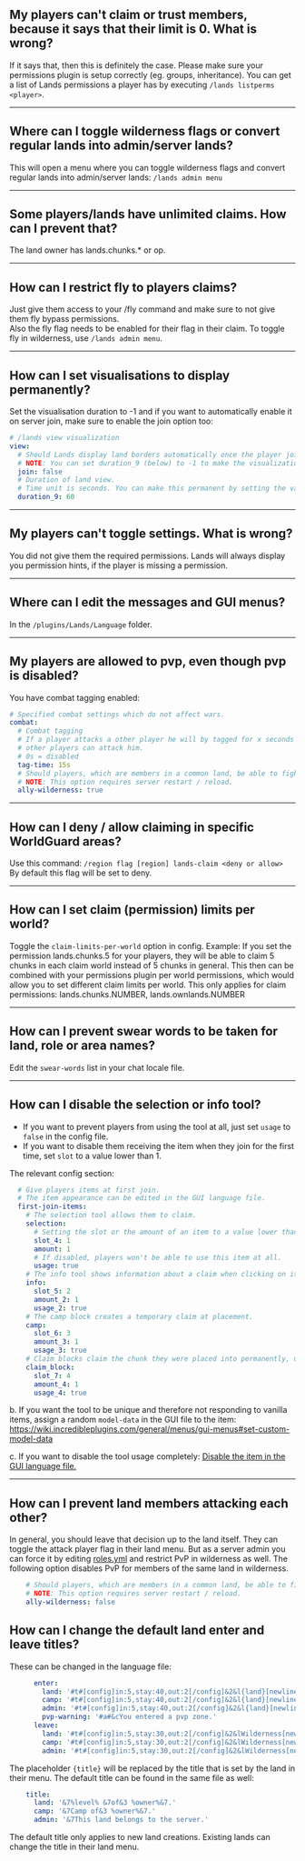 ## My players can't claim or trust members, because it says that their limit is 0. What is wrong?
If it says that, then this is definitely the case. Please make sure your permissions plugin is setup correctly (eg. groups, inheritance).
You can get a list of Lands permissions a player has by executing `/lands listperms <player>`.

***

## Where can I toggle wilderness flags or convert regular lands into admin/server lands?
This will open a menu where you can toggle wilderness flags and convert regular lands into admin/server lands: `/lands admin menu`

***

## Some players/lands have unlimited claims. How can I prevent that?
The land owner has lands.chunks.* or op.

***

## How can I restrict fly to players claims?
Just give them access to your /fly command and make sure to not give them fly bypass permissions.\
Also the fly flag needs to be enabled for their flag in their claim. To toggle fly in wilderness, use `/lands admin menu`.

***

## How can I set visualisations to display permanently?
Set the visualisation duration to -1 and if you want to automatically enable it on server join, make sure to enable the join option too:
```yaml
# /lands view visualization
view:
  # Should Lands display land borders automatically once the player joins?
  # NOTE: You can set duration_9 (below) to -1 to make the visualization permanent.
  join: false
  # Duration of land view.
  # Time unit is seconds. You can make this permanent by setting the value to -1
  duration_9: 60
```


***

## My players can't toggle settings. What is wrong?
You did not give them the required permissions. Lands will always display you permission hints, if the player is missing  a permission.


***

## Where can I edit the messages and GUI menus?
In the `/plugins/Lands/Language` folder.

***

## My players are allowed to pvp, even though pvp is disabled?
You have combat tagging enabled:
```yaml
# Specified combat settings which do not affect wars.
combat:
  # Combat tagging
  # If a player attacks a other player he will by tagged for x seconds so that, regardless of land settings,
  # other players can attack him.
  # 0s = disabled
  tag-time: 15s
  # Should players, which are members in a common land, be able to fight in wilderness?
  # NOTE: This option requires server restart / reload.
  ally-wilderness: true
```

***

## How can I deny / allow claiming in specific WorldGuard areas?
Use this command: `/region flag [region] lands-claim <deny or allow>`\
By default this flag will be set to deny.

***

## How can I set claim (permission) limits per world?
Toggle the `claim-limits-per-world` option in config.
Example: If you set the permission lands.chunks.5 for your players, they will be able to claim 5 chunks in each claim world instead of 5 chunks in general. This then can be combined with your permissions plugin per world permissions, which would allow you to set different claim limits per world. This only applies for claim permissions: lands.chunks.NUMBER, lands.ownlands.NUMBER

***

## How can I prevent swear words to be taken for land, role or area names?
Edit the `swear-words` list in your chat locale file.

***

## How can I disable the selection or info tool?
* If you want to prevent players from using the tool at all, just set ``usage`` to ``false`` in the config file.
* If you want to disable them receiving the item when they join for the first time, set ``slot`` to a value lower than 1.

The relevant config section:
````yaml
  # Give players items at first join.
  # The item appearance can be edited in the GUI language file.
  first-join-items:
    # The selection tool allows them to claim.
    selection:
      # Setting the slot or the amount of an item to a value lower than 1, will not give the item on first join.
      slot_4: 1
      amount: 1
      # If disabled, players won't be able to use this item at all.
      usage: true
    # The info tool shows information about a claim when clicking on it.
    info:
      slot_5: 2
      amount_2: 1
      usage_2: true
    # The camp block creates a temporary claim at placement.
    camp:
      slot_6: 3
      amount_3: 1
      usage_3: true
    # Claim blocks claim the chunk they were placed into permanently, until the player unclaims the chunk.
    claim_block:
      slot_7: 4
      amount_4: 1
      usage_4: true
````

b. If you want the tool to be unique and therefore not responding to vanilla items, assign a random `model-data` in the GUI file to the item: https://wiki.incredibleplugins.com/general/menus/gui-menus#set-custom-model-data

c. If you want to disable the tool usage completely:
[Disable the item in the GUI language file.](https://wiki.incredibleplugins.com/general/menus/gui-menus#disable-items)

***

## How can I prevent land members attacking each other?
In general, you should leave that decision up to the land itself. They can toggle the attack player flag in their land menu. But as a server admin you can force it by editing [roles.yml](https://wiki.incredibleplugins.com/lands/configuration/roles-and-their-flags) and restrict PvP in wilderness as well. The following option disables PvP for members of the same land in wilderness.
````yaml
    # Should players, which are members in a common land, be able to fight in wilderness?
    # NOTE: This option requires server restart / reload.
    ally-wilderness: false
````

## How can I change the default land enter and leave titles?
These can be changed in the language file:
````yaml
      enter:
        land: '#t#[config]in:5,stay:40,out:2[/config]&2&l{land}[newline]&3{title}'
        camp: '#t#[config]in:5,stay:40,out:2[/config]&2&l{land}[newline]&3{title}'
        admin: '#t#[config]in:5,stay:40,out:2[/config]&2&l{land}[newline]{title}'
        pvp-warning: '#a#&cYou entered a pvp zone.'
      leave:
        land: '#t#[config]in:5,stay:30,out:2[/config]&2&lWilderness[newline]&7Feel the wild'
        camp: '#t#[config]in:5,stay:30,out:2[/config]&2&lWilderness[newline]&7Feel the wild'
        admin: '#t#[config]in:5,stay:30,out:2[/config]&2&lWilderness[newline]&7Feel the wild'
````

The placeholder `{title}` will be replaced by the title that is set by the land in their menu. The default title can be found in the same file as well:
````yaml
    title:
      land: '&7%level% &7of&3 %owner%&7.'
      camp: '&7Camp of&3 %owner%&7.'
      admin: '&7This land belongs to the server.'
````
The default title only applies to new land creations. Existing lands can change the title in their land menu.